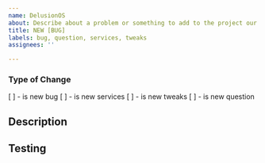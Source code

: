 ```yaml
---
name: DelusionOS
about: Describe about a problem or something to add to the project our.
title: NEW [BUG]
labels: bug, question, services, tweaks
assignees: ''

---
```


### Type of Change

[ ] - is new bug
[ ] - is new services
[ ] - is new tweaks
[ ] - is new question

## Description


## Testing
